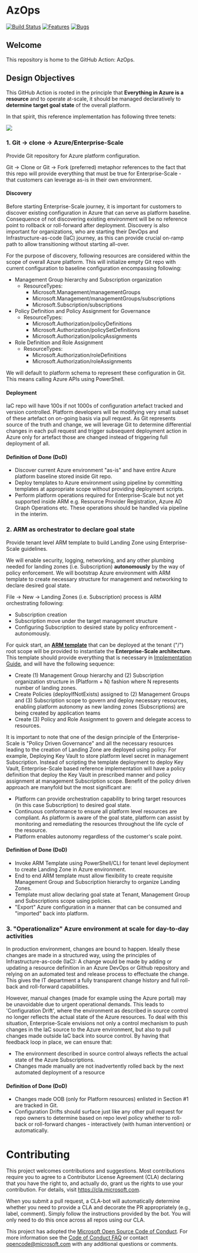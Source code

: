 # AzOps

[![Build Status](https://dev.azure.com/mscet/CET-AzOps/_apis/build/status/Organizations/Azure/AzOps?branchName=main)](https://dev.azure.com/mscet/CET-AzOps)
[![Features](https://img.shields.io/github/issues/Azure/azops/feature.svg)](https://github.com/Azure/AzOps/labels/feature%20%3Abulb%3A)
[![Bugs](https://img.shields.io/github/issues/Azure/azops/bug.svg)](https://github.com/Azure/AzOps/labels/bug%20%3Aambulance%3A)

## Welcome

This repository is home to the GitHub Action: AzOps.

## Design Objectives

This GitHub Action is rooted in the principle that **Everything in Azure is a resource** and to operate at-scale, it should be managed declaratively to **determine target goal state** of the overall platform.

In that spirit, this reference implementation has following three tenets:

![](./docs/media/implementation-scope.png)

### 1. Git -> clone -> Azure/Enterprise-Scale

Provide Git repository for Azure platform configuration.

Git -> Clone or Git -> Fork (preferred) metaphor references to the fact that this repo will provide everything that must be true for Enterprise-Scale - that customers can leverage as-is in their own environment.

#### Discovery

Before starting Enterprise-Scale journey, it is important for customers to discover existing configuration in Azure that can serve as platform baseline. Consequence of not discovering existing environment will be no reference point to rollback or roll-forward after deployment.
Discovery is also important for organizations, who are starting their DevOps and Infrastructure-as-code (IaC) journey, as this can provide crucial on-ramp path to allow transitioning without starting all-over.

For the purpose of discovery, following resources are considered within the scope of overall Azure platform. This will initialize empty Git repo with current configuration to baseline configuration encompassing following:

- Management Group hierarchy and Subscription organization
  - ResourceTypes:
    - Microsoft.Management/managementGroups
    - Microsoft.Management/managementGroups/subscriptions
    - Microsoft.Subscription/subscriptions
- Policy Definition and Policy Assignment for Governance
  - ResourceTypes:
    - Microsoft.Authorization/policyDefinitions
    - Microsoft.Authorization/policySetDefinitions
    - Microsoft.Authorization/policyAssignments
- Role Definition and Role Assignment
  - ResourceTypes:
    - Microsoft.Authorization/roleDefinitions
    - Microsoft.Authorization/roleAssignments

We will default to platform schema to represent these configuration in Git. This means calling Azure APIs using PowerShell.

#### Deployment

IaC repo will have 100s if not 1000s of configuration artefact tracked and version controlled. Platform developers will be modifying very small subset of these artefact on on-going basis via pull request. As Git represents source of the truth and change, we will leverage Git to determine differential changes in each pull request and trigger subsequent deployment action in Azure only for artefact those are changed instead of triggering full deployment of all.

#### Definition of Done (DoD)

- Discover current Azure environment "as-is" and have entire Azure platform baseline stored inside Git repo.
- Deploy  templates to Azure environment using pipeline by committing templates at appropriate scope without providing deployment scripts.
- Perform platform operations required for Enterprise-Scale but not yet supported inside ARM e.g. Resource Provider Registration, Azure AD Graph Operations etc. These operations should be handled via pipeline in the interim.

### 2. ARM as orchestrator to declare goal state

Provide tenant level ARM template to build Landing Zone using Enterprise-Scale guidelines.

We will enable security, logging, networking, and any other plumbing needed for landing zones (i.e. Subscription) **autonomously** by the way of policy enforcement. We will bootstrap Azure environment with ARM template to create necessary structure for management and networking to declare desired goal state.

File -> New -> Landing Zones (i.e. Subscription) process is ARM orchestrating following:

- Subscription creation
- Subscription move under the target management structure
- Configuring Subscription to desired state by policy enfrorcement - autonomously.

For quick start, an [**ARM template**](../examples/e2e-landing-zone.parameters.json) that can be deployed at the tenant ("/") root scope will be provided to instantiate the **Enterprise-Scale architecture**. This template should provide everything that is necessary in [Implementation Guide](https://docs.microsoft.com/en-us/azure/cloud-adoption-framework/ready/enterprise-scale/implementation-guidelines), and will have the following sequence:

- Create (1) Management Group hierarchy and (2) Subscription organization structure in (Platform + N) fashion where N represents number of landing zones.
- Create Policies (deployIfNotExists) assigned to (2) Management Groups and (3) Subscription scope to govern and deploy necessary resources, enabling platform autonomy as new landing zones (Subscriptions) are being created by application teams
- Create (3) Policy and Role Assignment to govern and delegate access to resources.

It is important to note that one of the design principle of the Enterprise-Scale is "Policy Driven Governance" and all the necessary resources leading to the creation of Landing Zone are deployed using policy. For example, Deploying Key Vault to store platform level secret in management Subscription. Instead of scripting the template deployment to deploy Key Vault, Enterprise-Scale based reference implementation will have a policy definition that deploy the Key Vault in prescribed manner and policy assignment at management Subscription scope. Benefit of the policy driven approach are manyfold but the most significant are:

- Platform can provide orchestration capability to bring target resources (in this case Subscription) to desired goal state.
- Continuous conformance to ensure all platform level resources are compliant. As platform is aware of the goal state, platform can assist by monitoring and remediating the resources throughout the life cycle of the resource.
- Platform enables autonomy regardless of the customer's scale point.

#### Definition of Done (DoD)

- Invoke ARM Template using PowerShell/CLI for tenant level deployment to create Landing Zone in Azure environment.
- End to end ARM template must allow flexibility to create requisite Management Group and Subscription hierarchy to organize Landing Zones.
- Template must allow declaring goal state at Tenant, Management Group and Subscriptions scope using policies.
- "Export" Azure configuration in a manner that can be consumed and "imported" back into platform.

### 3. "Operationalize" Azure environment at scale for day-to-day activities

In production environment, changes are bound to happen. Ideally these changes are made in a structured way, using the principles of Infrastructure-as-code (IaC): A change would be made by adding or updating a resource definition in an Azure DevOps or Github repository and relying on an automated test and release process to effectuate the change. This gives the IT department a fully transparent change history and full roll-back and roll-forward capabilities.

However, manual changes (made for example using the Azure portal) may be unavoidable due to urgent operational demands. This leads to 'Configuration Drift', where the environment as described in source control no longer reflects the actual state of the Azure resources. To deal with this situation, Enterprise-Scale envisions not only a control mechanism to push changes in the IaC source to the Azure environment, but also to pull changes made outside IaC back into source control. By having that feedback loop in place, we can ensure that:

- The environment described in source control always reflects the actual state of the Azure Subscriptions.
- Changes made manually are not inadvertently rolled back by the next automated deployment of a resource

#### Definition of Done (DoD)

- Changes made OOB (only for Platform resources) enlisted in Section #1 are tracked in Git.
- Configuration Drifts should surface just like any other pull request for repo owners to determine based on repo level policy whether to roll-back or roll-forward changes - interactively (with human intervention) or automatically.


# Contributing

This project welcomes contributions and suggestions.  Most contributions require you to agree to a
Contributor License Agreement (CLA) declaring that you have the right to, and actually do, grant us
the rights to use your contribution. For details, visit https://cla.microsoft.com.

When you submit a pull request, a CLA-bot will automatically determine whether you need to provide
a CLA and decorate the PR appropriately (e.g., label, comment). Simply follow the instructions
provided by the bot. You will only need to do this once across all repos using our CLA.

This project has adopted the [Microsoft Open Source Code of Conduct](https://opensource.microsoft.com/codeofconduct/).
For more information see the [Code of Conduct FAQ](https://opensource.microsoft.com/codeofconduct/faq/) or
contact [opencode@microsoft.com](mailto:opencode@microsoft.com) with any additional questions or comments.
